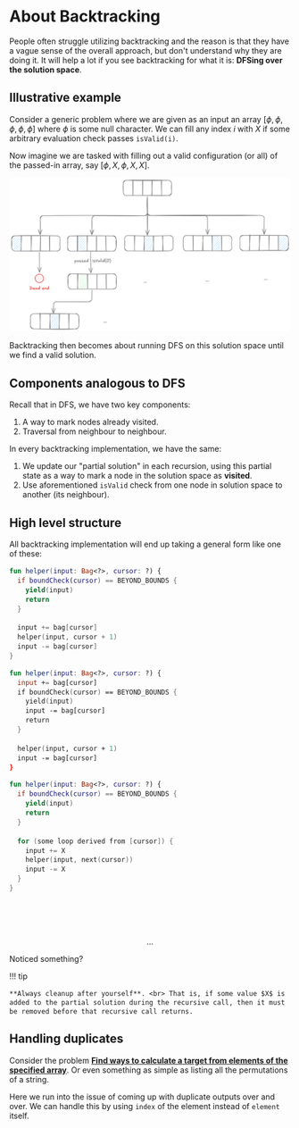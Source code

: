 # About Backtracking

People often struggle utilizing backtracking and the reason is that they have a vague sense of the overall approach, but don't understand why they are doing it. It will help a lot if you see backtracking for what it is: **DFSing over the solution space**.

## Illustrative example

Consider a generic problem where we are given as an input an array $[\phi, \phi, \phi, \phi, \phi]$ where $\phi$ is some null character. We can fill any index $i$ with $X$ if some arbitrary evaluation check passes `isValid(i)`.

Now imagine we are tasked with filling out a valid configuration (or all) of the passed-in array, say $[\phi, X, \phi, X, X]$.

![](about-1.png)

Backtracking then becomes about running DFS on this solution space until we find a valid solution.

## Components analogous to DFS

Recall that in DFS, we have two key components:

1. A way to mark nodes already visited.
2. Traversal from neighbour to neighbour.

In every backtracking implementation, we have the same:

1. We update our "partial solution" in each recursion, using this partial state as a way to mark a node in the solution space as **visited**.
2. Use aforementioned `isValid` check from one node in solution space to another (its neighbour).

## High level structure

All backtracking implementation will end up taking a general form like one of these:

<div markdown class="grid">

```kotlin
fun helper(input: Bag<?>, cursor: ?) {
  if boundCheck(cursor) == BEYOND_BOUNDS {
    yield(input)
    return
  }

  input += bag[cursor]
  helper(input, cursor + 1)
  input -= bag[cursor]
}
```

```kotlin
fun helper(input: Bag<?>, cursor: ?) {
  input += bag[cursor]
  if boundCheck(cursor) == BEYOND_BOUNDS {
    yield(input)
    input -= bag[cursor]
    return
  }

  helper(input, cursor + 1)
  input -= bag[cursor]
}
```

```kotlin
fun helper(input: Bag<?>, cursor: ?) {
  if boundCheck(cursor) == BEYOND_BOUNDS {
    yield(input)
    return
  }

  for (some loop derived from [cursor]) {
    input += X
    helper(input, next(cursor))
    input -= X
  }
}
```

<div markdown>

<br><br><br>

$$
\dots
$$

</div>

</div>

Noticed something?

!!! tip

    **Always cleanup after yourself**. <br> That is, if some value $X$ is added to the partial solution during the recursive call, then it must be removed before that recursive call returns.

## Handling duplicates

Consider the problem [**Find ways to calculate a target from elements of the specified array**](10-find-ways-calculate-target-elements-array.md). Or even something as simple as listing all the permutations of a string.

Here we run into the issue of coming up with duplicate outputs over and over. We can handle this by using `index` of the element instead of `element` itself.
